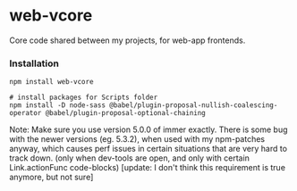 # web-vcore

Core code shared between my projects, for web-app frontends.

### Installation

```
npm install web-vcore

# install packages for Scripts folder
npm install -D node-sass @babel/plugin-proposal-nullish-coalescing-operator @babel/plugin-proposal-optional-chaining
```

Note: Make sure you use version 5.0.0 of immer exactly. There is some bug with the newer versions (eg. 5.3.2), when used with my npm-patches anyway, which causes perf issues in certain situations that are very hard to track down. (only when dev-tools are open, and only with certain Link.actionFunc code-blocks) [update: I don't think this requirement is true anymore, but not sure]